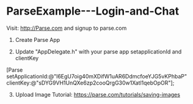 ParseExample---Login-and-Chat
=============================

Visit: http://Parse.com and signup to parse.com

1) Create Parse App

2) Update "AppDelegate.h" with your parse app setapplicationId and clientKey

[Parse setApplicationId:@"l6EgU7oig40mXDifW1uAR6DdmcfoeYJG5vKPhbaP"
                  clientKey:@"sDYG9VH1UnQXe6zp2cooQrgG30w1Xatl1qebOpOR"];
                  
3) Upload Image Tutorial: https://parse.com/tutorials/saving-images
                  
                  
